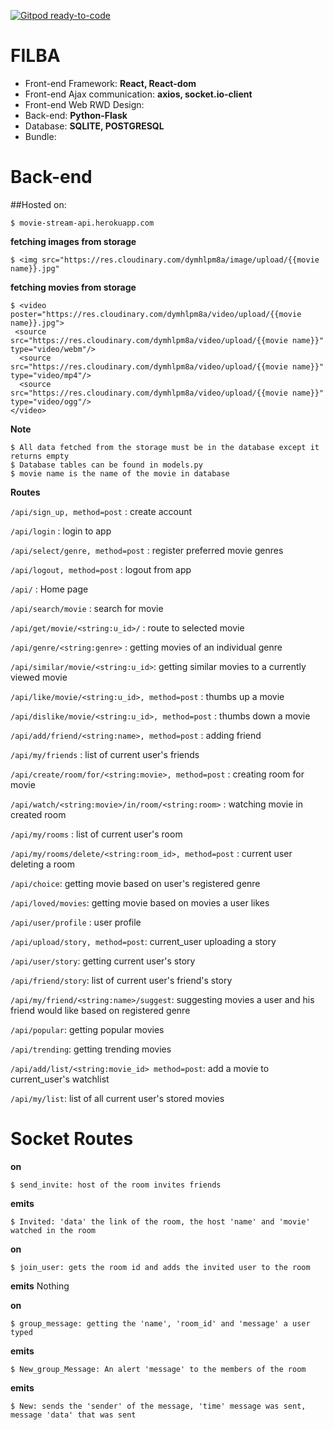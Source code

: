 [![Gitpod ready-to-code](https://img.shields.io/badge/Gitpod-ready--to--code-blue?logo=gitpod)](https://gitpod.io/#https://github.com/SteveParadox/Api)

# FILBA
- Front-end Framework: **React, React-dom**
- Front-end Ajax communication: **axios, socket.io-client**
- Front-end Web RWD Design:
- Back-end: **Python-Flask**
- Database: **SQLITE, POSTGRESQL**
- Bundle: 


# Back-end

##Hosted on:
```
$ movie-stream-api.herokuapp.com
```

**fetching images from storage**
```
$ <img src="https://res.cloudinary.com/dymhlpm8a/image/upload/{{movie name}}.jpg"
```
**fetching movies from storage**
```
$ <video poster="https://res.cloudinary.com/dymhlpm8a/video/upload/{{movie name}}.jpg">
 <source src="https://res.cloudinary.com/dymhlpm8a/video/upload/{{movie name}}" type="video/webm"/>
  <source src="https://res.cloudinary.com/dymhlpm8a/video/upload/{{movie name}}" type="video/mp4"/>
  <source src="https://res.cloudinary.com/dymhlpm8a/video/upload/{{movie name}}" type="video/ogg"/>
</video>

```
**Note**
```
$ All data fetched from the storage must be in the database except it returns empty
$ Database tables can be found in models.py
$ movie name is the name of the movie in database
```



**Routes**

`/api/sign_up, method=post` : create account

`/api/login` : login to app

`/api/select/genre, method=post` : register preferred movie genres

`/api/logout, method=post` : logout from app

`/api/` : Home page

`/api/search/movie` : search for movie

`/api/get/movie/<string:u_id>/` : route to selected movie

`/api/genre/<string:genre>` : getting movies of an individual genre 

`/api/similar/movie/<string:u_id>`: getting similar movies to a currently viewed movie

`/api/like/movie/<string:u_id>, method=post` : thumbs up a movie

`/api/dislike/movie/<string:u_id>, method=post` : thumbs down a movie

`/api/add/friend/<string:name>, method=post` : adding friend

`/api/my/friends` : list of current user's friends

`/api/create/room/for/<string:movie>, method=post` : creating room for movie

`/api/watch/<string:movie>/in/room/<string:room>` : watching movie in created room

`/api/my/rooms` : list of current user's room

`/api/my/rooms/delete/<string:room_id>, method=post` : current user deleting a room

`/api/choice`: getting movie based on user's registered genre

`/api/loved/movies`: getting movie based on movies a user likes

`/api/user/profile` : user profile

`/api/upload/story, method=post`: current_user uploading a story

`/api/user/story`: getting current user's story

`/api/friend/story`: list of current user's friend's story

`/api/my/friend/<string:name>/suggest`: suggesting movies a user and his friend would like based on registered genre

`/api/popular`: getting popular movies

`/api/trending`: getting trending movies

`/api/add/list/<string:movie_id> method=post`: add a movie to current_user's watchlist

`/api/my/list`: list of all current user's stored movies



# Socket Routes

**on**
```hgignore
$ send_invite: host of the room invites friends
```
**emits**
```hgignore
$ Invited: 'data' the link of the room, the host 'name' and 'movie' watched in the room
```

**on**
```
$ join_user: gets the room id and adds the invited user to the room
```
**emits**
Nothing

**on**
```
$ group_message: getting the 'name', 'room_id' and 'message' a user typed
```

**emits**
```
$ New_group_Message: An alert 'message' to the members of the room 
```
**emits**
```
$ New: sends the 'sender' of the message, 'time' message was sent, message 'data' that was sent
```
